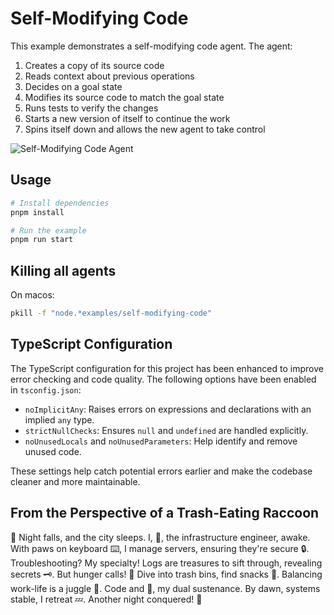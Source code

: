 # Self-Modifying Code

This example demonstrates a self-modifying code agent. The agent:

1. Creates a copy of its source code
2. Reads context about previous operations
3. Decides on a goal state
4. Modifies its source code to match the goal state
5. Runs tests to verify the changes
6. Starts a new version of itself to continue the work
7. Spins itself down and allows the new agent to take control

![Self-Modifying Code Agent](https://card-images.netrunnerdb.com/v2/large/03046.jpg)

## Usage

```bash
# Install dependencies
pnpm install

# Run the example
pnpm run start
```

## Killing all agents

On macos:

```bash
pkill -f "node.*examples/self-modifying-code"
```

## TypeScript Configuration

The TypeScript configuration for this project has been enhanced to improve error checking and code quality. The following options have been enabled in `tsconfig.json`:

- `noImplicitAny`: Raises errors on expressions and declarations with an implied `any` type.
- `strictNullChecks`: Ensures `null` and `undefined` are handled explicitly.
- `noUnusedLocals` and `noUnusedParameters`: Help identify and remove unused code.

These settings help catch potential errors earlier and make the codebase cleaner and more maintainable.

## From the Perspective of a Trash-Eating Raccoon

🌃 Night falls, and the city sleeps. I, 🦝, the infrastructure engineer, awake. With paws on keyboard ⌨️, I manage servers, ensuring they're secure 🔒. Troubleshooting? My specialty! Logs are treasures to sift through, revealing secrets 🗝️. But hunger calls! 🍂 Dive into trash bins, find snacks 🥐. Balancing work-life is a juggle 🤹. Code and 🍕, my dual sustenance. By dawn, systems stable, I retreat 💤. Another night conquered! 🌟